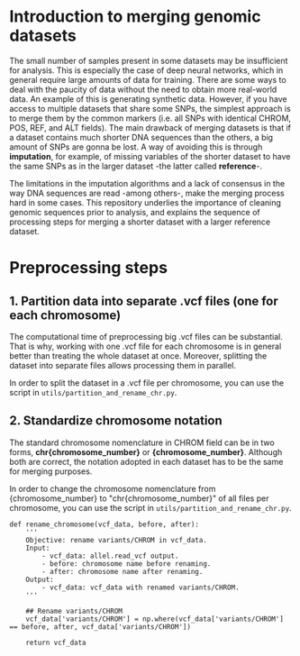 # Introduction to merging genomic datasets

The small number of samples present in some datasets may be insufficient for analysis. This is especially the case of deep neural networks, which in general require large amounts of data for training. There are some ways to deal with the paucity of data without the need to obtain more real-world data. An example of this is generating synthetic data. However, if you have access to multiple datasets that share some SNPs, the simplest approach is to merge them by the common markers (i.e. all SNPs with identical CHROM, POS, REF, and ALT fields). The main drawback of merging datasets is that if a dataset contains much shorter DNA sequences than the others, a big amount of SNPs are gonna be lost. A way of avoiding this is through **imputation**, for example, of missing variables of the shorter dataset to have the same SNPs as in the larger dataset -the latter called **reference**-.

The limitations in the imputation algorithms and a lack of consensus in the way DNA sequences are read -among others-, make the merging process hard in some cases. This repository underlies the importance of cleaning genomic sequences prior to analysis, and explains the sequence of processing steps for merging a shorter dataset with a larger reference dataset.

# Preprocessing steps

## 1. Partition data into separate .vcf files (one for each chromosome)

The computational time of preprocessing big .vcf files can be substantial. That is why, working with one .vcf file for each chromosome is in general better than treating the whole dataset at once. Moreover, splitting the dataset into separate files allows processing them in parallel.

In order to split the dataset in a .vcf file per chromosome, you can use the script in `utils/partition_and_rename_chr.py`. 

## 2. Standardize chromosome notation

The standard chromosome nomenclature in CHROM field can be in two forms, **chr{chromosome_number}** or **{chromosome_number}**. Although both are correct, the notation adopted in each dataset has to be the same for merging purposes.

In order to change the chromosome nomenclature from {chromosome_number} to "chr{chromosome_number}" of all files per chromosome, you can use the script in `utils/partition_and_rename_chr.py`.

```
def rename_chromosome(vcf_data, before, after):
    '''
    Objective: rename variants/CHROM in vcf_data.
    Input:
        - vcf_data: allel.read_vcf output.
        - before: chromosome name before renaming.
        - after: chromosome name after renaming.
    Output:
        - vcf_data: vcf_data with renamed variants/CHROM.
    '''
    
    ## Rename variants/CHROM
    vcf_data['variants/CHROM'] = np.where(vcf_data['variants/CHROM'] == before, after, vcf_data['variants/CHROM'])
    
    return vcf_data
```
